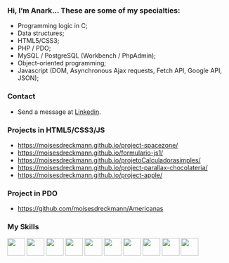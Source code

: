 ### Hi, I’m Anark... These are some of my specialties:

* Programming logic in C;
* Data structures;
* HTML5/CSS3;
* PHP / PDO;
* MySQL / PostgreSQL (Workbench / PhpAdmin);
* Object-oriented programming;
* Javascript (DOM, Asynchronous Ajax requests, Fetch API, Google API, JSON);

### Contact

* Send a message at <a href="https://www.linkedin.com/in/moisés-dreckmann-245756219/" target="_blank">Linkedin</a>.

### Projects in HTML5/CSS3/JS

* https://moisesdreckmann.github.io/project-spacezone/
* https://moisesdreckmann.github.io/formulario-js1/
* https://moisesdreckmann.github.io/projetoCalculadorasimples/
* https://moisesdreckmann.github.io/project-parallax-chocolateria/
* https://moisesdreckmann.github.io/project-apple/

### Project in PDO

* https://github.com/moisesdreckmann/Americanas

### My Skills

<div>

<img src="https://cdn.jsdelivr.net/gh/devicons/devicon/icons/c/c-original.svg" width="40px" height="40px"/>
<img src="https://cdn.jsdelivr.net/gh/devicons/devicon/icons/photoshop/photoshop-plain.svg" width="40px" height="40px"/>
<img src="https://cdn.jsdelivr.net/gh/devicons/devicon/icons/css3/css3-original-wordmark.svg" width="40px" height="40px"/>
<img src="https://cdn.jsdelivr.net/gh/devicons/devicon/icons/html5/html5-original-wordmark.svg" width="40px" height="40px"/>
<img src="https://cdn.jsdelivr.net/gh/devicons/devicon/icons/git/git-original.svg" width="40px" height="40px"/>
<img src="https://cdn.jsdelivr.net/gh/devicons/devicon/icons/github/github-original.svg" width="40px" height="40px"/>
<img src="https://cdn.jsdelivr.net/gh/devicons/devicon/icons/javascript/javascript-original.svg" width="40px" height="40px"/>
<img src="https://cdn.jsdelivr.net/gh/devicons/devicon/icons/php/php-original.svg" width="40px" height="40px"/>
<img src="https://cdn.jsdelivr.net/gh/devicons/devicon/icons/mysql/mysql-original.svg" width="40px" height="40px"/>
<img src="https://cdn.jsdelivr.net/gh/devicons/devicon/icons/postgresql/postgresql-original.svg" width="40px" height="40px"/>

</div>
